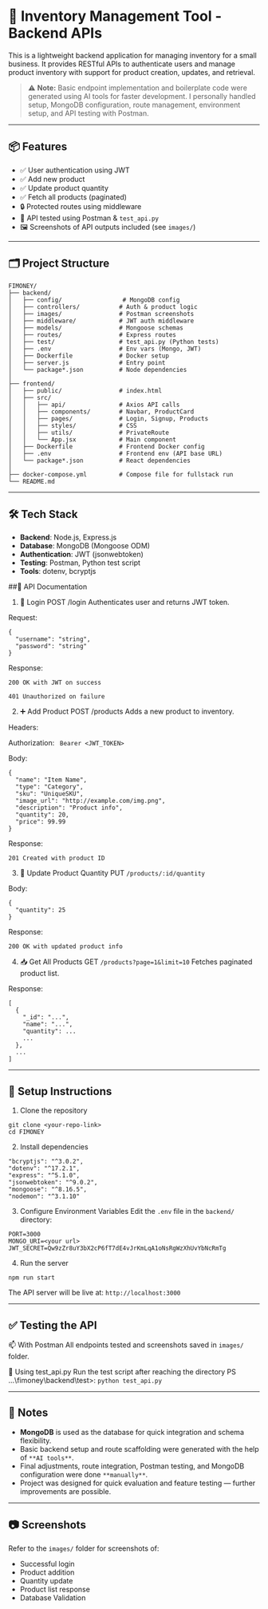 # 🧮 Inventory Management Tool - Backend APIs

This is a lightweight backend application for managing inventory for a small business. It provides RESTful APIs to authenticate users and manage product inventory with support for product creation, updates, and retrieval.

> ⚠️ **Note:** Basic endpoint implementation and boilerplate code were generated using AI tools for faster development. I personally handled setup, MongoDB configuration, route management, environment setup, and API testing with Postman.

---

## 📦 Features

- ✅ User authentication using JWT
- ✅ Add new product
- ✅ Update product quantity
- ✅ Fetch all products (paginated)
- 🔒 Protected routes using middleware
- 🧪 API tested using Postman & `test_api.py`
- 🖼️ Screenshots of API outputs included (see `images/`)

---

## 🗂 Project Structure

```
FIMONEY/
├── backend/
│   ├── config/                 # MongoDB config
│   ├── controllers/           # Auth & product logic
│   ├── images/                # Postman screenshots
│   ├── middleware/            # JWT auth middleware
│   ├── models/                # Mongoose schemas
│   ├── routes/                # Express routes
│   ├── test/                  # test_api.py (Python tests)
│   ├── .env                   # Env vars (Mongo, JWT)
│   ├── Dockerfile             # Docker setup
│   ├── server.js              # Entry point
│   └── package*.json          # Node dependencies
│
├── frontend/
│   ├── public/                # index.html
│   ├── src/
│   │   ├── api/               # Axios API calls
│   │   ├── components/        # Navbar, ProductCard
│   │   ├── pages/             # Login, Signup, Products
│   │   ├── styles/            # CSS
│   │   ├── utils/             # PrivateRoute
│   │   └── App.jsx            # Main component
│   ├── Dockerfile             # Frontend Docker config
│   ├── .env                   # Frontend env (API base URL)
│   └── package*.json          # React dependencies
│
├── docker-compose.yml         # Compose file for fullstack run
└── README.md

```

---

## 🛠 Tech Stack

- **Backend**: Node.js, Express.js
- **Database**: MongoDB (Mongoose ODM)
- **Authentication**: JWT (jsonwebtoken)
- **Testing**: Postman, Python test script
- **Tools**: dotenv, bcryptjs


##📜 API Documentation
1. 🔐 Login
POST /login
Authenticates user and returns JWT token.

Request:
```
{
  "username": "string",
  "password": "string"
}
```
Response:
```
200 OK with JWT on success

401 Unauthorized on failure
```
2. ➕ Add Product
POST /products
Adds a new product to inventory.

Headers:


Authorization: ` Bearer <JWT_TOKEN>`

Body:
```
{
  "name": "Item Name",
  "type": "Category",
  "sku": "UniqueSKU",
  "image_url": "http://example.com/img.png",
  "description": "Product info",
  "quantity": 20,
  "price": 99.99
}
```
Response:
```
201 Created with product ID
```
3. 🔁 Update Product Quantity
PUT `/products/:id/quantity`

Body:
```
{
  "quantity": 25
}
```
Response:
```
200 OK with updated product info
```

4. 📥 Get All Products
GET `/products?page=1&limit=10`
Fetches paginated product list.

Response:
```
[
  {
    "_id": "...",
    "name": "...",
    "quantity": ...
    ...
  },
  ...
]
```
--- 

## 🚀 Setup Instructions
1. Clone the repository
```
git clone <your-repo-link>
cd FIMONEY
```
2. Install dependencies
```
"bcryptjs": "^3.0.2",
"dotenv": "^17.2.1",
"express": "^5.1.0",
"jsonwebtoken": "^9.0.2",
"mongoose": "^8.16.5",
"nodemon": "^3.1.10"
```
3. Configure Environment Variables
Edit the `.env` file in the `backend/` directory:
```
PORT=3000
MONGO_URI=<your url>
JWT_SECRET=Qw9zZr8uY3bX2cP6fT7dE4vJrKmLqA1oNsRgWzXhUvYbNcRmTg 
```
4. Run the server
```
npm run start
```
The API server will be live at: `http://localhost:3000`

---

## ✅ Testing the API
📫 With Postman
  All endpoints tested and screenshots saved in `images/` folder.
  
🐍 Using test_api.py
  Run the test script after reaching the directory PS ...\fimoney\backend\test>:
    ```
    python test_api.py
    ```

---


## 📌 Notes
  - **MongoDB** is used as the database for quick integration and schema flexibility.
  - Basic backend setup and route scaffolding were generated with the help of `**AI tools**`.
  - Final adjustments, route integration, Postman testing, and MongoDB configuration were done `**manually**`.
  - Project was designed for quick evaluation and feature testing — further improvements are possible.
---

## 📷 Screenshots
Refer to the `images/` folder for screenshots of:
- Successful login
- Product addition
- Quantity update
- Product list response
- Database Validation

